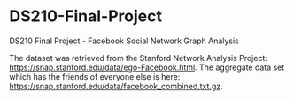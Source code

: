 # DS210-Final-Project
DS210 Final Project - Facebook Social Network Graph Analysis 

The dataset was retrieved from the Stanford Network Analysis Project: https://snap.stanford.edu/data/ego-Facebook.html. The aggregate data set which has the friends of everyone else is here: https://snap.stanford.edu/data/facebook_combined.txt.gz. 

